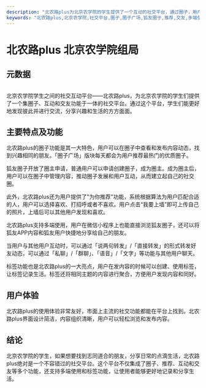 ```yaml
---
description: "北农路plus为北京农学院的学生提供了一个互动的社交平台，通过圈子，用户可以发现并分享兴趣，圈子广场推荐热门圈子。狐友圈子开放了圈主申请，用户可以申请创建圈子成为圈主。"
keywords: "北农路plus,北京农学院,社交平台,圈子,圈子广场,狐友圈子,推荐,交友,多端使用,互动,标签功能, 狐友, huyou, sohu.com, BUA, BUAPlus"
---
```

# 北农路plus 北京农学院组局

## 元数据

```xml
```

北京农学院学生之间的社交互动平台——北农路plus，为北京农学院的学生们提供了一个集圈子、互动和交友功能于一体的社交平台。通过这个平台，学生们能更好地发现彼此并进行交流，分享兴趣和生活的方方面面。

## 主要特点及功能
北农路plus的圈子功能是其一大特色，用户可以在圈子中查看和发布内容动态，找到兴趣相同的朋友。「圈子广场」版块每天都会为用户推荐最热门的优质圈子。

狐友圈子开放了圈主申请，普通用户可以申请创建圈子，成为圈主。成为圈主后，用户可以在圈子中管理内容，推动圈子发展和用户互动，从而建立起自己的社交圈。

此外，北农路plus还为用户提供了"为你推荐"功能，系统根据算法为用户匹配合适的人，用户可以选择喜欢、打招呼或者不喜欢。用户点击“我要上墙”即可上传自己的照片，上墙后可以其他用户发现和喜欢。

北农路plus支持多端使用，用户在微信小程序上也能直接浏览狐友圈子，还可以将狐友APP内容和狐友用户快捷地分享给自己的朋友。

当用户与其他用户互动时，可以通过「说两句转发」/「直接转发」的形式转发好友动态，可以通过「私聊」/「群聊」、「语音」/「文字」等功能与其他用户聊天。

标签功能也是北农路plus的一大亮点，用户在发内容的时候可以创建、使用标签，让标签记录生活。标签还将相同主题的内容进行聚合，方便用户发现内容和同好。

## 用户体验
北农路plus的使用体验非常友好，市面上主流的社交功能都能在平台上找到。北农路plus界面设计简洁，内容组织清晰，用户可以轻松浏览和发布内容。

## 结论
北京农学院的学生，如果想要找到志同道合的朋友，分享日常的点滴生活，北农路plus绝对是一个不容错过的社交平台。这个平台不仅集成了圈子、推荐、互动和交友等多个功能，还支持多端使用和标签功能，让使用者能够更好地记录和分享生活。
